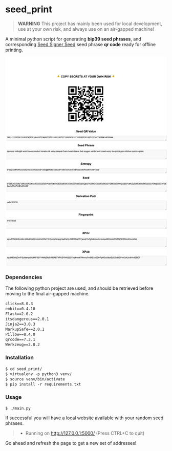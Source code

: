 # seed_print

> **WARNING** This project has mainly been used for local development, use at your own risk, and always use on an air-gapped machine!

A minimal python script for generating **bip39 seed phrases**, and corresponding [Seed Signer Seed](https://github.com/SeedSigner/seedsigner) seed phrase **qr code** ready for offline printing.

![screenshot](/examples/screenshoot_v1.png)

### Dependencies

The following python project are used, and should be retrieved
before moving to the final air-gapped machine.

```
click==8.0.3
embit==0.4.10
Flask==2.0.2
itsdangerous==2.0.1
Jinja2==3.0.3
MarkupSafe==2.0.1
Pillow==8.4.0
qrcode==7.3.1
Werkzeug==2.0.2
```

### Installation

```
$ cd seed_print/
$ virtualenv -p python3 venv/
$ source venv/bin/activate
$ pip install -r requirements.txt
```

### Usage

```
$ ./main.py
```

If successful you will have a local website available with your
random seed phrases.


> * Running on http://127.0.0.1:5000/ (Press CTRL+C to quit)

Go ahead and refresh the page to get a new set of addresses!
